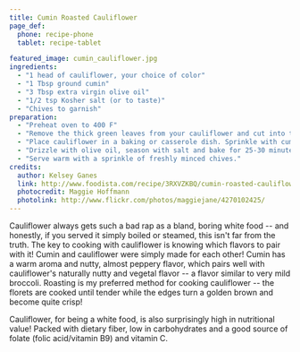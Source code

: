```yaml
---
title: Cumin Roasted Cauliflower
page_def:
  phone: recipe-phone
  tablet: recipe-tablet

featured_image: cumin_cauliflower.jpg
ingredients:
  - "1 head of cauliflower, your choice of color"
  - "1 Tbsp ground cumin"
  - "3 Tbsp extra virgin olive oil"
  - "1/2 tsp Kosher salt (or to taste)"
  - "Chives to garnish"
preparation:
  - "Preheat oven to 400 F"
  - "Remove the thick green leaves from your cauliflower and cut into tiny florets. I usually make my florets or slices 1-inch long and 1/4-inch thick."
  - "Place cauliflower in a baking or casserole dish. Sprinkle with cumin and shake or stir to coat the cauliflower."
  - "Drizzle with olive oil, season with salt and bake for 25-30 minutes or until the cauliflower is tender and edges are beginning to turn golden brown. I tend to \"overcook\" mine until the cauliflower is super crispy, but it is completely up to you!"
  - "Serve warm with a sprinkle of freshly minced chives."
credits:
  author: Kelsey Ganes
  link: http://www.foodista.com/recipe/3RXVZKBQ/cumin-roasted-cauliflower
  photocredit: Maggie Hoffmann
  photolink: http://www.flickr.com/photos/maggiejane/4270102425/
---
```


Cauliflower always gets such a bad rap as a bland, boring white food -- and honestly, if you served it simply boiled or steamed, this isn't far from the truth. The key to cooking with cauliflower is knowing which flavors to pair with it! Cumin and cauliflower were simply made for each other! Cumin has a warm aroma and nutty, almost peppery flavor, which pairs well with cauliflower's naturally nutty and vegetal flavor -- a flavor similar to very mild broccoli. Roasting is my preferred method for cooking cauliflower -- the florets are cooked until tender while the edges turn a golden brown and become quite crisp!

Cauliflower, for being a white food, is also surprisingly high in nutritional value! Packed with dietary fiber, low in carbohydrates and a good source of folate (folic acid/vitamin B9) and vitamin C.
